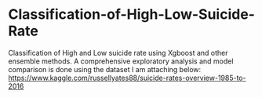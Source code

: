 # Classification-of-High-Low-Suicide-Rate
Classification of High and Low suicide rate using Xgboost and other ensemble methods.  A comprehensive exploratory analysis and model comparison is done using the dataset I am attaching below:
https://www.kaggle.com/russellyates88/suicide-rates-overview-1985-to-2016
